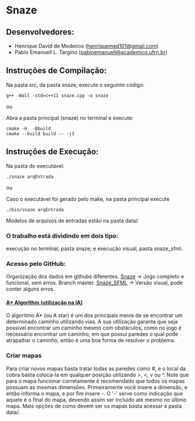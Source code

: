 # Snaze

## Desenvolvedores:

- Henrique David de Medeiros	(henriquemed101@gmail.com)
- Pablo Emanuell L. Targino	(pabloemanuell@academico.ufrn.br)

## Instruções de Compilação:

Na pasta src, da pasta snaze, execute o seguinte código:

```
g++ -Wall -std=c++11 snaze.cpp -o snaze
```

ou

Abra a pasta principal (snaze) no terminal e execute:

```
cmake -H. -Bbuild
cmake --build build -- -j3
```

## Instruções de Execução:

Na pasta do executável:

```
./snaze arqEntrada
```

ou

Caso o executável foi gerado pelo make, na pasta principal execute 

```
./bin/snaze arqEntrada
```

Modelos de arquivos de entradas estão na pasta data/.

### O trabalho está dividindo em dois tipo:

execução no terminal, pasta snaze; e
execução visual, pasta snaze_sfml.

### Acesso pelo GitHub:

Organização dos dados em githubs diferentes.
[Snaze](https://github.com/henriquedavidufrn/snaze) -> Jogo completo e funcional, sem erros. Branch master.
[Snaze_SFML](https://github.com/pabloufrn/snaze_sfml) -> Versão visual, pode conter alguns erros.

#### [A* Algorithm (utilização na IA)](https://www.geeksforgeeks.org/a-search-algorithm/)

O algoritmo A* (ou A star) é um dos principais meios de se encontrar um determinado caminho utilizando vias.
A sua utilização garante que seja possivel encontrar um caminho mesmo com obstáculos, como no jogo é necessário
encontrar um caminho, em que possui paredes o qual pode atrapalhar o caminho, então é uma boa forma de resolver o problema.

### Criar mapas

Para criar novos mapas basta tratar todas as paredes como #, e o local da cobra basta coloca-la em qualquer posição utilizando >, <, v ou ^.
Note que para o mapa funcionar corretamente é recomendado que todos os mapas possuam as mesmas dimensões. Primeiramente você insere a dimensão,
e então informa o mapa, e por fim insere -. O '-' serve como indicação que aquele é o final do mapa, devendo assim ser incluido até mesmo no último mapa.
Mais opções de como devem ser os mapas basta acessar a pasta data/.